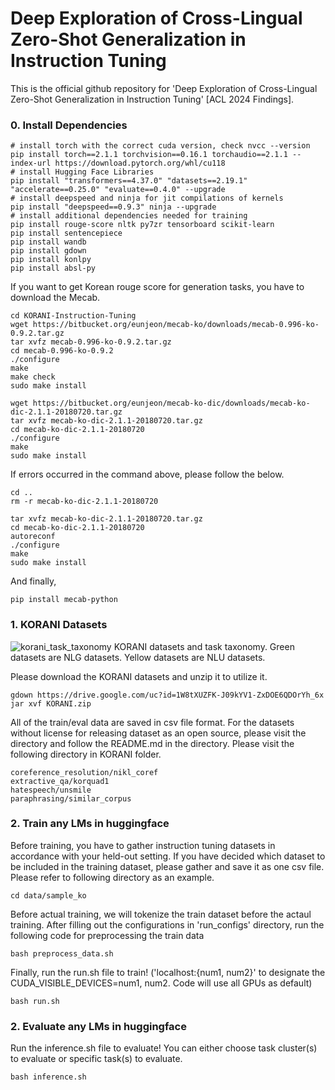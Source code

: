 # Deep Exploration of Cross-Lingual Zero-Shot Generalization in Instruction Tuning

This is the official github repository for 'Deep Exploration of Cross-Lingual Zero-Shot Generalization in Instruction Tuning' [ACL 2024 Findings].

### 0. Install Dependencies
```
# install torch with the correct cuda version, check nvcc --version
pip install torch==2.1.1 torchvision==0.16.1 torchaudio==2.1.1 --index-url https://download.pytorch.org/whl/cu118
# install Hugging Face Libraries
pip install "transformers==4.37.0" "datasets==2.19.1" "accelerate==0.25.0" "evaluate==0.4.0" --upgrade
# install deepspeed and ninja for jit compilations of kernels
pip install "deepspeed==0.9.3" ninja --upgrade
# install additional dependencies needed for training
pip install rouge-score nltk py7zr tensorboard scikit-learn
pip install sentencepiece
pip install wandb
pip install gdown
pip install konlpy
pip install absl-py
```

If you want to get Korean rouge score for generation tasks, you have to download the Mecab.
```
cd KORANI-Instruction-Tuning
wget https://bitbucket.org/eunjeon/mecab-ko/downloads/mecab-0.996-ko-0.9.2.tar.gz
tar xvfz mecab-0.996-ko-0.9.2.tar.gz
cd mecab-0.996-ko-0.9.2
./configure
make
make check
sudo make install
```
```
wget https://bitbucket.org/eunjeon/mecab-ko-dic/downloads/mecab-ko-dic-2.1.1-20180720.tar.gz
tar xvfz mecab-ko-dic-2.1.1-20180720.tar.gz
cd mecab-ko-dic-2.1.1-20180720
./configure
make
sudo make install
```
If errors occurred in the command above, please follow the below.
```
cd .. 
rm -r mecab-ko-dic-2.1.1-20180720

tar xvfz mecab-ko-dic-2.1.1-20180720.tar.gz
cd mecab-ko-dic-2.1.1-20180720
autoreconf
./configure
make
sudo make install
```
And finally,
```
pip install mecab-python
```

### 1. KORANI Datasets
![korani_task_taxonomy](https://github.com/CHLee0801/KORANI-Instruction-Tuning/assets/87512263/606c0f59-3de5-4993-bd91-b37d8f227678)
KORANI datasets and task taxonomy. Green datasets are NLG datasets. Yellow datasets are NLU datasets.


Please download the KORANI datasets and unzip it to utilize it.
```
gdown https://drive.google.com/uc?id=1W8tXUZFK-J09kYV1-ZxDOE6QDOrYh_6x
jar xvf KORANI.zip
```

All of the train/eval data are saved in csv file format. For the datasets without license for releasing dataset as an open source, please visit the directory and follow the README.md in the directory. Please visit the following directory in KORANI folder.
```
coreference_resolution/nikl_coref
extractive_qa/korquad1
hatespeech/unsmile
paraphrasing/similar_corpus
```

### 2. Train any LMs in huggingface
Before training, you have to gather instruction tuning datasets in accordance with your held-out setting. If you have decided which dataset to be included in the training dataset, please gather and save it as one csv file. Please refer to following directory as an example.
```
cd data/sample_ko
```

Before actual training, we will tokenize the train dataset before the actaul training. After filling out the configurations in 'run_configs' directory, run the following code for preprocessing the train data
```
bash preprocess_data.sh
```

Finally, run the run.sh file to train! ('localhost:{num1, num2}' to designate the CUDA_VISIBLE_DEVICES=num1, num2. Code will use all GPUs as default)
```
bash run.sh
```

### 2. Evaluate any LMs in huggingface

Run the inference.sh file to evaluate! You can either choose task cluster(s) to evaluate or specific task(s) to evaluate. 
```
bash inference.sh
```